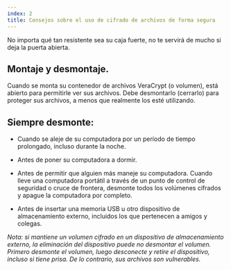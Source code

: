 ```yaml
---
index: 2
title: Consejos sobre el uso de cifrado de archivos de forma segura
---
```

No importa qué tan resistente sea su caja fuerte, no te servirá de mucho si deja la puerta abierta.

## Montaje y desmontaje.

Cuando se monta su contenedor de archivos VeraCrypt (o volumen), está abierto para permitirle ver sus archivos. Debe desmontarlo (cerrarlo) para proteger sus archivos, a menos que realmente los esté utilizando.

## Siempre desmonte:

*   Cuando se aleje de su computadora por un período de tiempo prolongado, incluso durante la noche.

*   Antes de poner su computadora a dormir.

*   Antes de permitir que alguien más maneje su computadora. Cuando lleve una computadora portátil a través de un punto de control de seguridad o cruce de frontera, desmonte todos los volúmenes cifrados y apague la computadora por completo.

*   Antes de insertar una memoria USB u otro dispositivo de almacenamiento externo, incluidos los que pertenecen a amigos y colegas.

*Nota: si mantiene un volumen cifrado en un dispositivo de almacenamiento externo, la eliminación del dispositivo puede no desmontar el volumen. Primero desmonte el volumen, luego desconecte y retire el dispositivo, incluso si tiene prisa. De lo contrario, sus archivos son vulnerables.*